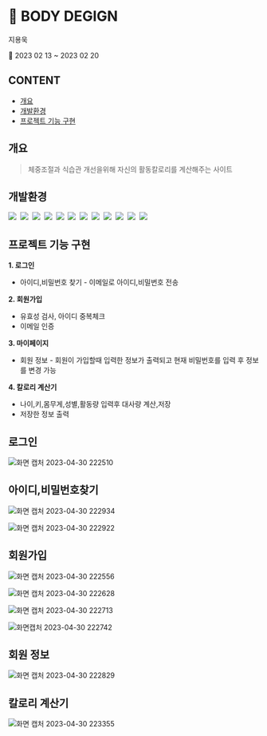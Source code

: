 # :muscle: BODY DEGIGN
지용욱

:calendar: 2023 02 13 ~ 2023 02 20
## CONTENT
  - [개요](#개요)
  - [개발환경](#개발환경)
  - [프로젝트 기능 구현](#프로젝트-기능-구현)

## 개요
> 체중조절과 식습관 개선을위해 자신의 활동칼로리를 계산해주는 사이트

## 개발환경

<span><img src="https://img.shields.io/badge/Java-blue?style=flat-square&logo=Java&logoColor=white"/></span>&nbsp;
<span><img src="https://img.shields.io/badge/IntelliJ-blueviolet?style=flat-square&logo=IntelliJ IDEA&logoColor=white"/></span>&nbsp;
<span><img src="https://img.shields.io/badge/Html-red?style=flat-square&logo=HTML5&logoColor=white"/></span>&nbsp;
<span><img src="https://img.shields.io/badge/CSS-blue?style=flat-square&logo=CSS3&logoColor=white"/></span>&nbsp;
<span><img src="https://img.shields.io/badge/JavaScript-brightgreen?style=flat-square&logo=JavaScript&logoColor=white"/></span>&nbsp;
<span><img src="https://img.shields.io/badge/jQuery-lightgray?style=flat-square&logo=jQuery&logoColor=white"/></span>&nbsp;
<span><img src="https://img.shields.io/badge/Spring-brightgreen?style=flat-square&logo=Spring&logoColor=white"/></span>&nbsp;
<span><img src="https://img.shields.io/badge/Apache Tomcat-red?style=flat-square&logo=Apache Tomcat&logoColor=white"/></span>&nbsp;
<span><img src="https://img.shields.io/badge/Bootstrap-blueviolet?style=flat-square&logo=Bootstrap&logoColor=white"/></span>&nbsp;
<span><img src="https://img.shields.io/badge/Github-black?style=flat-square&logo=GitHub&logoColor=white"/></span>&nbsp;
<span><img src="https://img.shields.io/badge/H2?style=flat-square&logo=h2&logoColor=white"/></span>&nbsp;
<span><img src="https://img.shields.io/badge/ajax?style=flat-square&logo=ajax&logoColor=white"/></span>&nbsp;


## 프로젝트 기능 구현

__1. 로그인__
  - 아이디,비밀번호 찾기 - 이메일로 아이디,비밀번호 전송
   
__2. 회원가입__
  - 유효성 검사, 아이디 중복체크
  - 이메일 인증
   
__3. 마이페이지__
  - 회원 정보 - 회원이 가입할때 입력한 정보가 출력되고 현재 비밀번호를 입력 후 정보를 변경 가능
   
__4. 칼로리 계산기__
  - 나이,키,몸무게,성별,활동량 입력후 대사량 계산,저장
  - 저장한 정보 출력
   

## 로그인


![화면 캡처 2023-04-30 222510](https://user-images.githubusercontent.com/114124771/235651607-94c37a8f-e970-480c-8388-d9c11c9203af.png)


## 아이디,비밀번호찾기


![화면 캡처 2023-04-30 222934](https://user-images.githubusercontent.com/114124771/235651681-8d68dc97-ad96-4b3d-b193-e7fccb82de8e.png)


![화면 캡처 2023-04-30 222922](https://user-images.githubusercontent.com/114124771/235651699-70ceebfe-b945-4315-a63c-1c1f81d24fa1.png)


## 회원가입


![화면 캡처 2023-04-30 222556](https://user-images.githubusercontent.com/114124771/235651730-e9914072-0e96-4e15-9012-59cf2e9c8f2f.png)


![화면 캡처 2023-04-30 222628](https://user-images.githubusercontent.com/114124771/235651742-54853242-5bd2-40fd-a6a1-83c2400eecaa.png)


![화면 캡처 2023-04-30 222713](https://user-images.githubusercontent.com/114124771/235651776-0dc43557-0fb3-4ee1-bb15-a656aa9894e9.png)


![화면캡처 2023-04-30 222742](https://user-images.githubusercontent.com/114124771/235651800-0faff0ef-3ed8-4c37-b220-5c4fcae8f186.png)


## 회원 정보


![화면 캡처 2023-04-30 222829](https://user-images.githubusercontent.com/114124771/235651909-606c746b-8e67-4c78-a4e3-87adddb0d068.png)


## 칼로리 계산기


![화면 캡처 2023-04-30 223355](https://user-images.githubusercontent.com/114124771/235651926-1f9c3a92-6f5a-41f3-a811-8b8a3686e68f.png)

